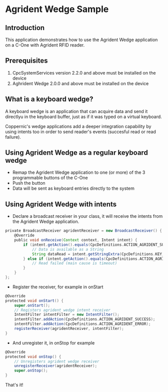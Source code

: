 # Agrident Wedge Sample

Introduction
------------

This application demonstrates how to use the Agrident Wedge application on a C-One with Agrident RFID reader.

Prerequisites
-------------

1. CpcSystemServices version 2.2.0 and above must be installed on the device
2. Aghrident Wedge 2.0.0 and above must be installed on the device

What is a keyboard wedge?
-------------------------

A keyboard wedge is an application that can acquire data and send it directlyu in the keyboard buffer, just as if it was typed on a virtual keyboard.

Coppernic's wedge applications add a deeper integration capability by using intents too in order to send reader's events (succesful read or read failure).

Using Agrident Wedge as a regular keyboard wedge
-------------------------------------------------------

- Remap the Agrident Wedge application to one (or more) of the 3 programmable buttons of the C-One
- Push the button
- Data will be sent as keyboard entries directly to the system

Using Agrident Wedge with intents
---------------------------------

- Declare a broadcast receiver in your class, it will receive the intents from the Agrident Wedge application.

``` groovy
private BroadcastReceiver agridentReceiver = new BroadcastReceiver() {
    @Override
    public void onReceive(Context context, Intent intent) {        
        if (intent.getAction().equals(CpcDefinitions.ACTION_AGRIDENT_SUCCESS)) {
            // Data is available as a String
            String dataRead = intent.getStringExtra(CpcDefinitions.KEY_BARCODE_DATA);           
        } else if (intent.getAction().equals(CpcDefinitions.ACTION_AGRIDENT_ERROR)) {
            // Read failed (main cause is timeout)
        }
    }
};
```

- Register the receiver, for example in onStart

``` groovy
@Override
protected void onStart() {
    super.onStart();
    // Registers agrident wedge intent receiver
    IntentFilter intentFilter = new IntentFilter();
    intentFilter.addAction(CpcDefinitions.ACTION_AGRIDENT_SUCCESS);
    intentFilter.addAction(CpcDefinitions.ACTION_AGRIDENT_ERROR);
    registerReceiver(agridentReceiver, intentFilter);
}    
```

- And unregister it, in onStop for example

``` groovy
@Override
protected void onStop() {
    // Unregisters agrident wedge receiver
    unregisterReceiver(agridentReceiver);
    super.onStop();
}
```

That's it!
